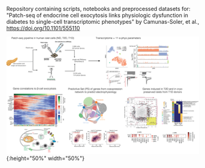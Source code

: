 Repository containing scripts, notebooks and preprocessed datasets for: "Patch-seq of endocrine cell exocytosis links physiologic dysfunction in diabetes to single-cell transcriptomic phenotypes" by Camunas-Soler, et al., https://doi.org/10.1101/555110


![alt text](readme/fig.png "scheme"){:height="50%" width="50%"}
